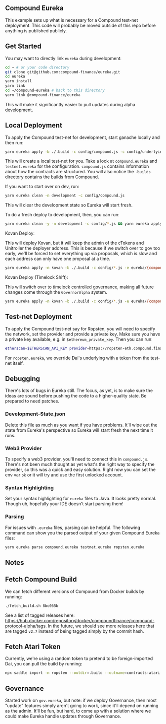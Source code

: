 
## Compound Eureka

This example sets up what is necessary for a Compound test-net deployment. This code will probably be moved outside of this repo before anything is published publicly.

## Get Started

You may want to directly link `eureka` during development:

```bash
cd ~ # or your code directory
git clone git@github.com:compound-finance/eureka.git
cd eureka
yarn install
yarn link
cd ~/compound-eureka # back to this directory
yarn link @compound-finance/eureka
```

This will make it significantly easier to pull updates during alpha development.

## Local Deployment

To apply the Compound test-net for development, start ganache locally and then run:

```bash
yarn eureka apply -b ./.build -c config/compound.js -c config/underlying.js -c config/networks.js -c config/networks-abi.js eureka/compound.eureka eureka/testnet.eureka
```

This will create a local test-net for you. Take a look at `compound.eureka` and `testnet.eureka` for the configuration. `compound.js` contains information about how the contracts are structured. You will also notice the `.builds` directory contains the builds from Compound.

If you want to start over on dev, run:

```bash
yarn eureka clean -n development -c config/compound.js
```

This will clear the development state so Eureka will start fresh.

To do a fresh deploy to development, then, you can run:

```bash
yarn eureka clean -y -n development -c config/*.js && yarn eureka apply -b ./.build -c config/*.js -e eureka/{compound,testnet}.eureka
```

Kovan Deploy:

This will deploy Kovan, but it will keep the admin of the cTokens and Unitroller the deployer address. This is because if we switch over to gov too early, we'll be forced to set everything up via proposals, which is slow and each address can only have one proposal at a time.

```bash
yarn eureka apply -n kovan -b ./.build -c config/*.js -e eureka/{compound,testnet,testnet-gov,kovan}.eureka
```

Kovan Deploy (Timelock Shift):

This will switch over to timelock controlled governance, making all future changes come through the `GovernorAlpha` system.

```bash
yarn eureka apply -n kovan -b ./.build -c config/*.js -e eureka/{compound,testnet,testnet-gov,kovan,admin-timelock}.eureka
```

## Test-net Deployment

To apply the Compound test-net say for Ropsten, you will need to specify the network, set the provider and provide a private key. Make sure you have a private key available, e.g. in `$ethereum_private_key`. Then you can run:

```bash
etherscan=$ETHERSCAN_API_KEY provider=https://ropsten-eth.compound.finance pk=$ethereum_private_key yarn eureka apply -n ropsten -c compound.js -c networks.js -c networks-abi.js compound.eureka testnet.eureka
```

For `ropsten.eureka`, we override Dai's underlying with a token from the test-net itself.

## Debugging

There's lots of bugs in Eureka still. The focus, as yet, is to make sure the ideas are sound before pushing the code to a higher-quality state. Be prepared to need patches.

### Development-State.json

Delete this file as much as you want if you have problems. It'll wipe out the state from Eureka's perspective so Eureka will start fresh the next time it runs.

### Web3 Provider

To specify a web3 provider, you'll need to connect this in `compound.js`. There's not been much thought as yet what's the right way to specify the provider, so this was a quick and easy solution. Right now you can set the env var `pk` or it will try and use the first unlocked account.

### Syntax Highlighting

Set your syntax highlighting for `eureka` files to Java. It looks pretty normal. Though uh, hopefully your IDE doesn't start parsing them!

### Parsing

For issues with `.eureka` files, parsing can be helpful. The following command can show you the parsed output of your given Compound Eureka files:

```bash
yarn eureka parse compound.eureka testnet.eureka ropsten.eureka
```

## Notes

## Fetch Compound Build

We can fetch different versions of Compound from Docker builds by running:

```bash
./fetch_build.sh 8bc065b
```

See a list of tagged releases here: https://hub.docker.com/repository/docker/compoundfinance/compound-protocol-alpha/tags. In the future, we should see more releases here that are tagged `v2.7` instead of being tagged simply by the commit hash.

## Fetch Atari Token

Currently, we're using a random token to pretend to be foreign-imported Dai, you can pull the build by running:

```bash
npx saddle import -n ropsten --outdir=.build --outname=contracts-atari.json 0x1f5d94172e6363f7b4a334f86f86911de4d0b8c5
```

## Governance

Started work on `gov.eureka`, but note: if we deploy Governance, then most "update" features simply aren't going to work, since it'll depend on running as the admin. It'll be fun, but hard, to come up with a solution where we could make Eureka handle updates through Governance.
